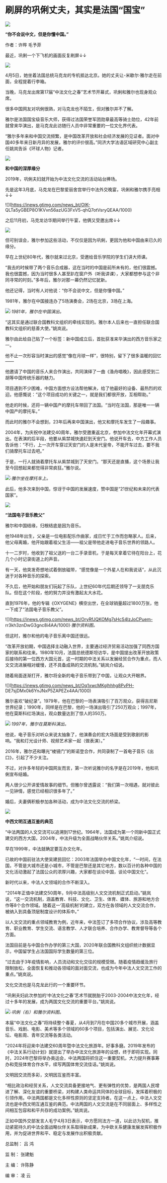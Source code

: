 # 刷屏的巩俐丈夫，其实是法国“国宝”

![](https://inews.gtimg.com/news_bt/Oge0iaWajwzDFD740q-7ZfNE5Ouz_mCVXs5G31vednp3AAA/1000)

**“你不会说中文，但是你懂中国。”**

作者：许晔 毛予菲

最近，巩俐一个下飞机的画面反复刷屏↓↓

![](https://inews.gtimg.com/news_bt/OtskX32mY2tUmbpSQmcYjzvmvaqqZN8QTXz3NDYTgUZFgAA/1000)

4月5日，她坐着法国总统马克龙的专机抵达北京。她的丈夫让-米歇尔·雅尔走在前面，全程提着行李箱。

当晚，马克龙出席第17届“中法文化之春”艺术节开幕式，巩俐和雅尔也现身观众席。

很多中国网友对巩俐很熟，对马克龙也不陌生，但对雅尔并不了解。

雅尔是法国国宝级音乐大师，获得过法国荣誉军团勋章最高等骑士勋位，42年前就曾来华演出，是马克龙此访随行人员中非常重要的一位文化界代表。

“雅尔多年来和中国交流频繁，是中国改革开放和社会经济发展的见证者。面对中国40多年来日新月异的发展，雅尔的评价很高。”同济大学法语区域研究中心副主任姚岚告诉《环球人物》记者。

![](https://inews.gtimg.com/news_bt/ODIHIlVAzaxL9aYmE_H460S7AmlZftNIUMyodlZGf_ZewAA/1000)

**和中国的深厚缘分**

2019年，巩俐夫妇就开始为中法文化交流的活动站台捧场。

先是这年3月底，马克龙在巴黎爱丽舍宫举行中法外交晚宴，巩俐和雅尔携手亮相↓↓

![](https://inews.gtimg.com/news_bt/OIK-
QLTa5yGBEP8O1KVvn56azUG3FxV5-qhQ7otVsryQEAA/1000)

之后11月初，马克龙访华期间举行午宴，他俩又受邀出席↓↓

![](https://inews.gtimg.com/news_bt/O_elBD6ahSesVz8SmKYYiwzX6oQscQe5yVn3Jm-z1XCN8AA/1000)

但可别误会，雅尔参加这些活动，不仅仅是因为巩俐，更因为他和中国由来已久的缘分。

早在上世纪80年代，雅尔就来过北京，受邀给音乐学院的学生们讲大师课。

“我去的时候带了两个音乐合成器，这在当时的中国是前所未有的，他们很震撼。我也很震撼，因为当时很多人甚至趴在窗户外（听我讲课），大家都想参与这个非同寻常的时刻。”多年后，雅尔对那一幕仍然记忆犹新。

他还记得，当时有人对他说：“你不会说中文，但是你懂中国。”

1981年，雅尔在中国接连办了5场演奏会，2场在北京，3场在上海。

![](https://inews.gtimg.com/news_bt/OZ1_OkyrAWEi3gSIE6f3zyzNOuQRuZgCDb3sVInIU2OacAA/1000)_·1981年，雅尔在中国演出。_

“这其实是通过联合国教科文组织的牵线实现的。雅尔本人后来也一直担任联合国教科文组织的慈善大使。”姚岚说。

雅尔由此给自己贴了一个标签：新中国成立后，首批获准来华演出的西方音乐家之一。

他不止一次形容当时演出的感觉“像在月球一样”，很特别，留下了很多温暖的回忆——

他邀请了中国的音乐人来合作演出，共同演绎了一曲《渔舟唱晚》，因此感受到二胡等中国传统乐器的魅力。

项目遇到不少困难，中国方面想方设法帮他解决，给了他最好的设备、最热烈的欢迎。他感慨说：“这个项目成功的关键之一，就是我们都很开放，互相帮助。”

他走的时候，还将一辆中国产的摩托车带回了法国。“当时在法国，那是唯一一辆中国产的摩托车。”

而此时的雅尔不会想到，23年后再来中国演出，他又和摩托车发生了一段趣事。

2004年，为庆祝中法建交40周年，雅尔受邀重返北京，参加中法文化年开幕式演出。在表演的后半段，他要从紫禁城快速赶到天安门。他说开车去，中方工作人员告诉他：“不行，上一次开车穿过天安门的人是末代皇帝，不能开车过去，要不我们骑摩托车过去吧。”

于是，一行人就骑着摩托车从紫禁城到了天安门。“那天还是直播，这个场景让我至今回想起来都觉得非常疯狂。”雅尔说。

![](https://inews.gtimg.com/news_bt/Or1eBwkm2wRQ4HK4hHqFR4IEvsvaUsWKofJWXwswhaR2EAA/1000)_·雅尔坐在摩托车上。_

此后，他多次来到中国，惊讶于中国的发展速度，赞中国是“21世纪和未来的代表国家”。

![](https://inews.gtimg.com/news_bt/OeT_jpcVF6xNaLiuBv_O-0zEqr6vy7A-UZTWMRhsjbML8AA/1000)

**“法国电子音乐教父”**

雅尔和中国结缘，归根结底是因为音乐。

他1948年出生，父亲是一位电影配乐作曲家，成日忙于工作而忽略家人。后来，他父母离婚，他开始跟着祖父生活——祖父是带他走进电子音乐世界的领路人。

十一二岁时，他收到了祖父送的一台二手录音机，于是每天拿着它待在阳台上，花几个小时记录街道上的声音。

有一天，他突发奇想地试着倒放磁带，“感觉像是一个外星人在和我说话”，从此沉迷于对各种音乐的探索。

不久后，他开始和朋友们玩起了乐队，上世纪60年代后期还领导了一支朋克乐队。但在这个阶段，他的努力并没有激起太大水花。

直到1976年，他的专辑《OXYGENE》横空出世，在全球销量超过1800万张，他一下成了“法国电子音乐教父”。

![](https://inews.gtimg.com/news_bt/OryRfJQKOMg7sHcS4lzJoCPuem-
rr3kh3znDwG3gnc8i4AA/1000)_·雅尔资料图。_

但这时，雅尔和他的电子音乐离中国还很远。

“改革开放初期，中国选择主动融入世界，主要通过经济贸易活动加强了同西方国家的联系和往来。1980年10月，法国总统德斯坦访华，是中国提出改革开放政策后接待的第一位西方大国元首，这一时期的中法关系以发展经贸合作为重点，而人文交流进展相对缓慢，还不具备成熟的交流机制。”姚岚介绍说。

随着局面逐渐打开，雅尔将全新的电子音乐带到了中国，让观众大开眼界。

![](https://inews.gtimg.com/news_bt/Oq1xwcMKglhhhg8PvPH-
DE7sjDMx0k6YnJNxP5ZAPEZx4AA/1000)

雅尔喜欢“破纪录”。1979年，他在巴黎的一场表演吸引了百万观众，获得吉尼斯世界纪录；1990年，同样是在巴黎，他的一场演出吸引了250万观众；1997年，他在莫斯科红场演出，观众数量达到了惊人的350万。

![](https://inews.gtimg.com/news_bt/OpO14i2pLcAWn_QryG56krfMHpZLQOT6ZHnqSQHiETqwgAA/1000)_·1997年，雅尔在莫斯科演出。_

他说，电子音乐对听众来说太抽象了，他演奏会的宏大场面是受到歌剧的影响。“我和灯光设计师、视频艺术家一起（做表演）。”

2016年，雅尔还和曝光“棱镜门”的斯诺登合作，共同录制了一首电子音乐《出口》，引起了不少关注。

不过，对许多年轻的中国网友而言，第一次听说雅尔的名字是在2019年，他和巩俐宣布结婚。

两人很少公开讲爱情故事的细节。但雅尔曾透露说：“我们第一次相遇，就对彼此一见钟情，感觉已经相识很多年了。”

婚后，夫妻俩积极参加各种活动，成为中法文化交流的桥梁。

![](https://inews.gtimg.com/news_bt/OroVcFg57Ek2eUNJ6y6qU2X_R8LJNGBQKaqzCLG176WaoAA/1000)

**中西文明互通互鉴的典范**

“中法两国的人文交流可以追溯到17世纪。1964年，法国成为第一个同新中国正式建交的西方大国，2004年，中法升级为全面战略伙伴关系。”姚岚介绍说。

早在1999年，中法就确定要互办文化年。

已故的中国前驻法大使吴建民回忆：2003年法国举办中国文化年，“一时间，在法国，不管是大城市还是小城市，不管是巴黎还是其它地方，数以百计的各种中国的文化活动激起了法国公众的浓厚兴趣，大家都在谈论中国，谈论中国文化”。

新时代以来，中法人文领域的合作不断深入。

“2014年正值中法建交50周年，9月中法高级别人文交流机制正式启动。”姚岚说，“这一交流机制，涵盖教育、科技、文化、卫生、体育、媒体、旅游和地方合作等8个合作领域。随着这一‘高级机制’的建立，双方在各领域的人文交流合作，被纳入到具备顶层制度设计的体系中。”

以人文交流的重点领域教育为例，近年来，中法签订了多项合作协议，涉及高等教育、职业教育、学生交流、语言教学、人才联合培养、合作办学、教育督导等各个方面。

法国目前是与中国合作办学的第三大国，2020年联合国教科文组织统计数据显示，中国留学生占法国国际学生数量的第三位。

“过去由于3年疫情影响，人员流动和文化交往的规模受限。随着疫情趋缓及旅行限制放松，全面恢复和推动各领域的面对面交流，也成为今年中法人文交流工作的重点。”姚岚说。

文化交流也是马克龙此行的一个重要环节。

“巩俐夫妇此次参加的‘中法文化之春’艺术节就脱胎于2003-2004中法文化年，经过十多年的发展，成为两国文化交流的重要平台。”姚岚说。

![](https://inews.gtimg.com/news_bt/OLZlbP6QArsxvoWbHwzlCaVa_x624f6SetNkVyz4neEEkAA/1000)_·巩俐（右）和雅尔资料图。_

本届“中法文化之春”将持续整个春夏，从4月到7月在中国20多个城市开展，涵盖音乐、戏剧、电影、美术等多个领域的60多个项目，包括演出、展览、文化论坛、电影周、青年交流等各类活动。

“2024年将迎来中法建交60周年暨中法文化旅游年。好事多磨。2019年发布的《中法关系行动计划》就提出了举办中法文化旅游年的设想，终于即将实现。同时，2024年巴黎将举办奥运会，中法两国将抓住这一重要契机，大力提升赛事筹办和竞技体育合作水平，续写两国体育交流佳话。”姚岚说。

文明因交流而多彩，文明因互鉴而丰富。

“相比政治和经贸关系，人文交流具备更接地气、更有弹性的优势，是两国人民增进了解、深化友谊的重要桥梁，对构建人类命运共同体的全球目标，发挥着积极的引领作用。中法两国都是文化多样性原则的坚定支持者。在这一点上，中法人文交流也是中西文明互通互鉴的典范。中法两国的人文交流是在不同层面上、多样性之间相互包容和和平共存的成功案例。”姚岚说。

正如中国外交部发言人毛宁4月3日表示，中方愿同法方一道，以此访为契机，推动紧密持久的中法全面战略伙伴关系取得新成果，为中欧关系健康发展发挥积极作用，并为促进世界和平、稳定与发展作出积极贡献。

总监制： 吕 鸿

监 制： 张建魁

主 编： 许陈静

编 审： 凌 云

